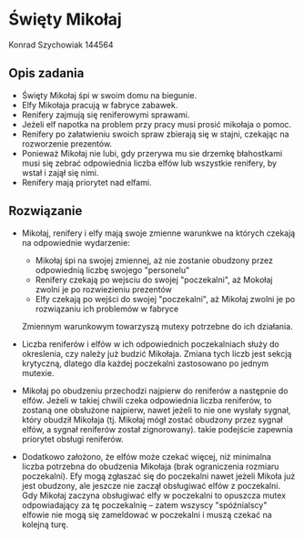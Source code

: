 # Święty Mikołaj

Konrad Szychowiak 144564

## Opis zadania

* Święty Mikołaj śpi w swoim domu na biegunie.
* Elfy Mikołaja pracują w fabryce zabawek.
* Renifery zajmują się reniferowymi sprawami.
* Jeżeli elf napotka na problem przy pracy musi prosić mikołaja o pomoc.
* Renifery po załatwieniu swoich spraw zbierają się w stajni, czekając na rozworzenie prezentów.
* Ponieważ Mikołaj nie lubi, gdy przerywa mu sie drzemkę błahostkami musi się zebrać odpowiednia liczba elfów lub
  wszystkie renifery, by wstał i zajął się nimi.
* Renifery mają priorytet nad elfami.

## Rozwiązanie

* Mikołaj, renifery i elfy mają swoje zmienne warunkwe na których czekają na odpowiednie wydarzenie:

    + Mikołaj śpi na swojej zmiennej, aż nie zostanie obudzony przez odpowiednią liczbę swojego "personelu"
    + Renifery czekają po wejsciu do swojej "poczekalni", aż Mokołaj zwolni je po rozwiezieniu prezentów
    + Elfy czekają po wejści do swojej "poczekalni", aż Mikołaj zwolni je po rozwiązaniu ich problemów w fabryce

  Zmiennym warunkowym towarzyszą mutexy potrzebne do ich działania.

* Liczba reniferów i elfów w ich odpowiednich poczekalniach służy do okreslenia, czy należy już budzić Mikołaja. Zmiana
  tych liczb jest sekcją krytyczną, dlatego dla każdej poczekalni zastosowano po jednym mutexie.

* Mikołaj po obudzeniu przechodzi najpierw do reniferów a następnie do elfów. Jeżeli w takiej chwili czeka odpowiednia
  liczba reniferów, to zostaną one obsłużone najpierw, nawet jeżeli to nie one wysłały sygnał, który obudził Mikołaja
  (tj. Mikołaj mógł zostać obudzony przez sygnał elfów, a sygnał reniferów został zignorowany). takie podejście zapewnia
  priorytet obsługi reniferów.

* Dodatkowo założono, że elfów może czekać więcej, niż minimalna liczba potrzebna do obudzenia Mikołaja
  (brak ograniczenia rozmiaru poczekalni). Efy mogą zgłaszać się do poczekalni nawet jeżeli Mikoła już jest obudzony,
  ale jeszcze nie zaczął obsługiwać elfów z poczekalni. Gdy Mikołaj zaczyna obsługiwać elfy w poczekalni to opuszcza
  mutex odpowiadający za tę poczekalnię – zatem wszyscy "spóźnialscy" elfowie nie mogą się zameldować w poczekalni
  i muszą czekać na kolejną turę.